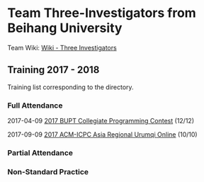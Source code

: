 # Team Three-Investigators from Beihang University

Team Wiki: [Wiki - Three Investigators](https://wiki-three-investigators.icpc-camp.org)

## Training 2017 - 2018

Training list corresponding to the directory.

### Full Attendance

2017-04-09 [2017 BUPT Collegiate Programming Contest](https://wiki-three-investigators.icpc-camp.org/2017%20BUPT%20Collegiate%20Programming%20Contest) (12/12)

2017-09-09 [2017 ACM-ICPC Asia Regional Urumqi Online](https://wiki-three-investigators.icpc-camp.org/2017%20ACM-ICPC%20Asia%20Regional%20Urumqi%20Online) (10/10)

### Partial Attendance


### Non-Standard Practice



